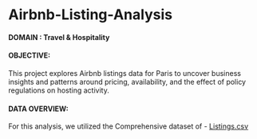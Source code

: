 # Airbnb-Listing-Analysis
#### DOMAIN : Travel & Hospitality
#### OBJECTIVE:
This project explores Airbnb listings data for Paris to uncover business insights and patterns around pricing, availability, and the effect of policy regulations on hosting activity.

#### DATA OVERVIEW:
For this analysis, we utilized the Comprehensive dataset of - <a href="https://github.com/siva151988/Merchadise-Sales-Analysis/blob/main/Onyx%20Data%20-DataDNA%20Dataset%20Challenge%20-%20Merchandise%20Sales%20Dataset%20-%20January%202025.xlsx">Listings.csv</a>
